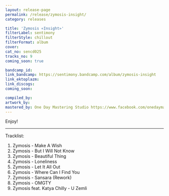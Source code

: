 ```yaml
---
layout: release-page
permalink: /release/zymosis-insight/
category: releases

title: 'Zymosis «Insight»'
filterLabel: sentimony
filterStyle: chillout
filterFormat: album
cover: 
cat_no: sencd025
tracks_no: 9
coming_soon: true

bandcamp_id: 
link_bandcamp: https://sentimony.bandcamp.com/album/zymosis-insight
link_ektoplazm: 
link_discogs: 
coming_soon: 

compiled_by: 
artwork_by: 
mastered_by: One Day Mastering Studio https://www.facebook.com/onedaymasteringstudio
---
```


Enjoy!

---
Tracklist:

01. Zymosis - Make A Wish
02. Zymosis - But I Will Not Know
03. Zymosis - Beautiful Thing
04. Zymosis - Loneliness
05. Zymosis - Let It All Out
06. Zymosis - Where Can I Find You
07. Zymosis - Sansara (Rework)
08. Zymosis - OMGTY
09. Zymosis feat. Katya Chilly - U Zemli
